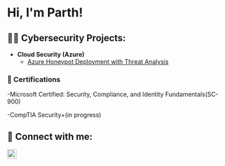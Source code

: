 <h1>Hi, I'm Parth! </h1>

<h2>👨‍💻 Cybersecurity Projects:</h2>

- <b>Cloud Security (Azure)</b>
  - [Azure Honeypot Deployment with Threat Analysis](https://github.com/joshmadakor1/Algorithms-Practice)


<h3>📝 Certifications</h3>

-Microsoft Certified: Security, Compliance, and Identity Fundamentals(SC-900)

-CompTIA Security+(in progress)

<h2> 🤳 Connect with me:</h2>


[<img align="left" alt="JoshMadakor | LinkedIn" width="22px" src="https://cdn.jsdelivr.net/npm/simple-icons@v3/icons/linkedin.svg" />][linkedin]





[linkedin]: https://www.linkedin.com/in/parthibendra-basnet

